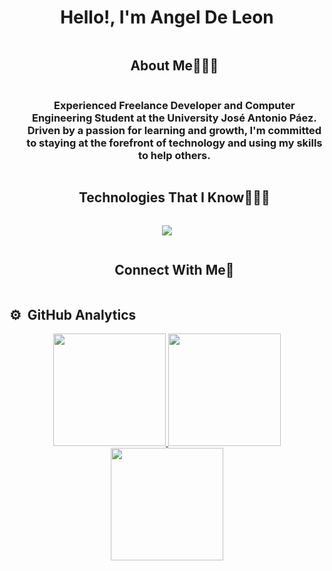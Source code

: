 <div align="center">
<h1 align="center">Hello!, I'm Angel De Leon</h1>
</div>

<div id="user-content-toc">
  <ul align="center">
    <summary><h2 style="display: inline-block">About Me👨🏻‍💻</h2></summary>
    <h3 align="center">Experienced Freelance Developer and Computer Engineering Student at the University José Antonio Páez. Driven by a passion for learning and growth, I'm committed to staying at the forefront of technology and using my skills to help others.</h3>
  </ul>
</div>


<div id="user-content-toc">
  <ul align="center">
    <summary><h2 style="display: inline-block">Technologies That I Know👨🏻‍💻</h2></summary>
  </ul>
</div>

<!--tech stack icons-->
<p align="center">
  <a href="https://skillicons.dev">
    <img src="https://skillicons.dev/icons?i=html,css,js,react,python,java,git&perline=14" />
  </a>
</p>

<!-- Connect with me -->
<!--h2 without bottom border-->
<div id="user-content-toc">
  <ul align="center">
    <summary><h2 style="display: inline-block">Connect With Me🤝</h2></summary>
    
  </ul>
</div>


<h2>⚙️ &nbsp;GitHub Analytics</h2>

<p align="center">
<a href="https://github.com/angelddeleon">
  <img height="180em" src="https://github-readme-stats-eight-theta.vercel.app/api?username=angelddeleon&show_icons=true&theme=algolia&include_all_commits=true&count_private=true"/>
  <img height="180em" src="https://github-readme-stats-eight-theta.vercel.app/api/top-langs/?username=angelddeleon&layout=compact&langs_count=8&theme=algolia"/>
  <img height="180em" src="https://github-readme-stats.vercel.app/api/top-langs/?username=angelddeleon&size_weight=0.5&count_weight=0.5"/>

</a>
</p>
